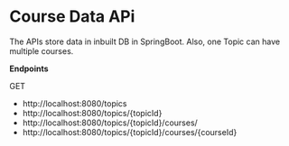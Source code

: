 # Course Data APi
  The APIs store data in inbuilt DB in SpringBoot. 
Also, one Topic can have multiple courses.

**Endpoints**

GET
- http://localhost:8080/topics
- http://localhost:8080/topics/{topicId}
- http://localhost:8080/topics/{topicId}/courses/
- http://localhost:8080/topics/{topicId}/courses/{courseId}
